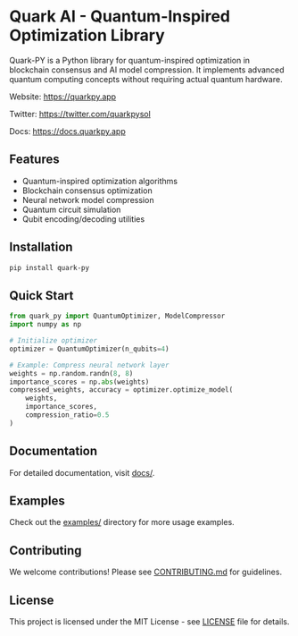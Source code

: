 # Quark AI - Quantum-Inspired Optimization Library

Quark-PY is a Python library for quantum-inspired optimization in blockchain consensus and AI model compression. It implements advanced quantum computing concepts without requiring actual quantum hardware.

Website: https://quarkpy.app

Twitter: https://twitter.com/quarkpysol

Docs: https://docs.quarkpy.app

## Features

- Quantum-inspired optimization algorithms
- Blockchain consensus optimization
- Neural network model compression
- Quantum circuit simulation
- Qubit encoding/decoding utilities

## Installation

```bash
pip install quark-py
```

## Quick Start

```python
from quark_py import QuantumOptimizer, ModelCompressor
import numpy as np

# Initialize optimizer
optimizer = QuantumOptimizer(n_qubits=4)

# Example: Compress neural network layer
weights = np.random.randn(8, 8)
importance_scores = np.abs(weights)
compressed_weights, accuracy = optimizer.optimize_model(
    weights,
    importance_scores,
    compression_ratio=0.5
)
```

## Documentation

For detailed documentation, visit [docs/](docs/).

## Examples

Check out the [examples/](examples/) directory for more usage examples.

## Contributing

We welcome contributions! Please see [CONTRIBUTING.md](CONTRIBUTING.md) for guidelines.

## License

This project is licensed under the MIT License - see [LICENSE](LICENSE) file for details.